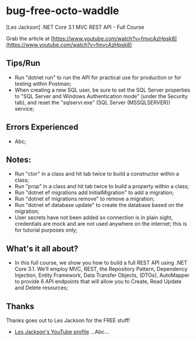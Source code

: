 # bug-free-octo-waddle
[Les Jackson] .NET Core 3.1 MVC REST API - Full Course

Grab the article at [https://www.youtube.com/watch?v=fmvcAzHpsk8](https://www.youtube.com/watch?v=fmvcAzHpsk8)

## Tips/Run

* Run "dotnet run" to run the API for practical use for production or for testing within Postman;
* When creating a new SQL user, be sure to set the SQL Server properties to "SQL Server and Windows Authentication mode" (under the Security tab), and reset the "sqlservr.exe" (SQL Server (MSSQLSERVER)) service;

## Errors Experienced

* Abc;

## Notes:

* Run "ctor" in a class and hit tab twice to build a constructor within a class;
* Run "prop" in a class and hit tab twice to build a property within a class;
* Run "dotnet ef migrations add InitialMigration" to add a migration;
* Run "dotnet ef migrations remove" to remove a migration;
* Run "dotnet ef database update" to create the database based on the migration;
* User secrets have not been added so connection is in plain sight, credentials are mock and are not used anywhere on the internet; this is for tutorial purposes only;

## What's it all about?

* In this full course, we show you how to build a full REST API using .NET Core 3.1. We’ll employ MVC, REST, the Repository Pattern, Dependency Injection, Entity Framework, Data Transfer Objects, (DTOs), AutoMapper to provide 6 API endpoints that will allow you to Create, Read Update and Delete resources;

## Thanks

Thanks goes out to Les Jackson for the FREE stuff!

* [Les Jackson's YouTube profile](https://www.youtube.com/channel/UCIMRGVXufHT69s1uaHHYJIA) ...Abc...
